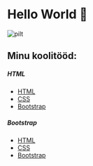 <html lang="et">
  <head>
    <meta charset="utf-8">
    <meta name="viewport" content="width=device-width, initial-scale=1">
    <link href="https://cdn.jsdelivr.net/npm/bootstrap@5.3.3/dist/css/bootstrap.min.css" rel="stylesheet" integrity="sha384-QWTKZyjpPEjISv5WaRU9OFeRpok6YctnYmDr5pNlyT2bRjXh0JMhjY6hW+ALEwIH" crossorigin="anonymous">
            </ol>
            </nav>
            <h1>Hello World 👋 </h1>
            <img src="https://picsum.photos/id/234/1200/400" class="img-fluid" alt="pilt">
                      <h2>Minu koolitööd:</h2>
        </div>
        <div class="col-sm-4">
            <div class="card mt-3">
                <div class="card-header">
                  <h5>HTML</h5>
                </div>
                <div class="card-body">
                    <div class="row">
                        <div class="col-sm">
                            <ul class="list-unstyled">
                                <li><a href="#">HTML</a></li>
                                <li><a href="#">CSS</a></li>
                                <li><a href="#">Bootstrap</a></li>
                            </ul>
                        </div>
                    </div>
                </div>
            </div>
                            <h5>Bootstrap</h5>
                </div>
                <div class="card-body">
                    <div class="row">
                        <div class="col-sm">
                            <ul class="list-unstyled">
                                <li><a href="#">HTML</a></li>
                                <li><a href="#">CSS</a></li>
                                <li><a href="#">Bootstrap</a></li>
                            </ul>
                        </div>
                    </div>
                </div>
            </div>
        </div>
  </body>
</html>

<!--
**SigridLillep/SigridLillep** is a ✨ _special_ ✨ repository because its `README.md` (this file) appears on your GitHub profile.

Here are some ideas to get you started:

- 🔭 I’m currently working on ...
- 🌱 I’m currently learning ...
- 👯 I’m looking to collaborate on ...
- 🤔 I’m looking for help with ...
- 💬 Ask me about ...
- 📫 How to reach me: ...
- 😄 Pronouns: ...
- ⚡ Fun fact: ...
-->
